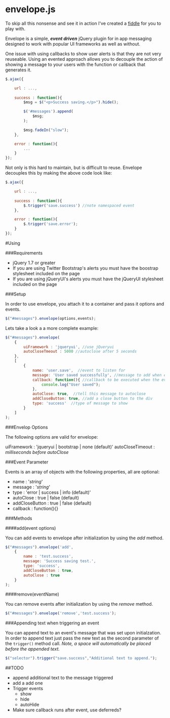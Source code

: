 envelope.js
===========
To skip all this nonsense and see it in action I've created a <a href="http://jsfiddle.net/bittersweetryan/GbAfk/" target="_blank">fiddle</a> for you to play with.

Envelope is a simple, _**event driven**_ jQuery plugin for in app messaging designed to work with popular UI frameworks as well as without. 

One issue with using callbacks to show user alerts is that they are not very reuseable. Using an evented approach allows you to decouple the action of showing a message to your users with the function or callback that generates it.

```js
$.ajax({

	url : ...,
	
	success : function(){
		$msg = $("<p>Success saving.</p>").hide();

		$('#messages').append(
			$msg;
		);

		$msg.fadeIn("slow");
	},

	error : function(){
		...
	}
}); 
```

Not only is this hard to maintain, but is difficult to reuse.  Envelope decouples this by making the above code look like:

```js
$.ajax({

	url : ...,
	
	success : function(){
		$.trigger('save.success') //note namespaced event
	},

	error : function(){
		$.trigger('save.error');
	}
});
``` 

#Using

###Requirements

 * jQuery 1.7 or greater
 * If you are using Twitter Bootstrap's alerts you must have the boostrap stylesheet included on the page
 * If you are using jQueryUI's alerts you must have the jQueryUI stylesheet included on the page

###Setup

In order to use envelope, you attach it to a container and pass it options and events.

```js
$("#messages").envelope(options,events);
```

Lets take a look a a more complete example: 

```js
$("#messages").envelope(
	{
		uiFramework : 'jqueryui', //use jQueryui
		autoCloseTmeout : 5000 //autoclose after 5 seconds
	},
	[
		{
			name: 'user.save',  //event to listen for
			message: 'User saved successfully', //message to add when event is triggered
			callback: function(){ //callback to be executed when the event is triggered
				console.log("User saved");
			},
			autoClose: true,  //tell this message to autoclose
			addCloseButton: true, //add a close button to the div
			type: 'success'  //type of message to show
		}
	]
);
```



###Envelop Options

The following options are valid for envelope: 

uiFramework : 'jqueryui | bootstrap | none (default)'
autoCloseTimeout : _milliseconds before autoClose_

###Event Parameter

Events is an array of objects with the following properties, all are optional:
 
 * name : '_string_'
 * message : '_string_'
 * type : 'error | success | info (default)' 
 * autoClose : true | false (default)
 * addCloseButton : true | false (default)
 * callback : function(){}

###Methods

####add(event options)

You can add events to envelope after initialization by using the _add_ method. 

```js
$("#messages").envelope('add',
	{
		name : 'test.success',
		message: 'Success saving test.',
		type: 'success',
		addCloseButton : true,
		autoClose : true
	}
);
```

####remove(eventName)

You can remove events after initialization by using the _remove_ method.

```js
$("#messages").envelope('remove','test.success');
```

###Appending text when triggering an event

You can append text to an event's message that was set upon initialzation. In order to append text just pass the new text as the second parameter of the `trigger()` method call.  _Note, a space will automatically be placed before the appended text._

```js
$("selector").trigger("save.success","Additional text to append.");
```


##TODO
 * append additional text to the message triggered
 * add a add one
 * Trigger events
     * show
     * hide
     * autoHide
 * Make sure callback runs after event, use deferreds? 